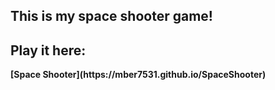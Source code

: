 <h2>This is my space shooter game!<h2>
<h2>Play it here:</h2>
  <b>[Space Shooter](https://mber7531.github.io/SpaceShooter)</b>

